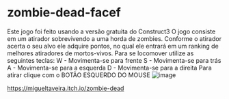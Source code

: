 # zombie-dead-facef
Este jogo foi feito usando a versão gratuita do Construct3
O jogo consiste em um atirador sobrevivendo a uma horda de zombies. Conforme o atirador acerta o seu alvo ele adquire pontos, no qual ele entrará em um ranking de melhores atiradores de mortos-vivos.
Para se locomover utilize as seguintes teclas:
W - Movimenta-se para frente
S - Movimenta-se para trás
A - Movimenta-se para a esquerda
D - Movimenta-se para a direita
Para atirar clique com o BOTÃO ESQUERDO DO MOUSE
![image](https://github.com/migueltaveira/zombie-dead-facef/assets/164427502/04c4b15e-e0f6-443c-893f-11fb5fbd34d5)

https://migueltaveira.itch.io/zombie-dead
